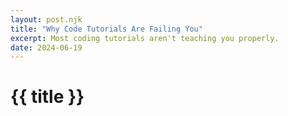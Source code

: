 ```yaml
---
layout: post.njk
title: "Why Code Tutorials Are Failing You"
excerpt: Most coding tutorials aren't teaching you properly.
date: 2024-06-19
---
```

# {{ title }}